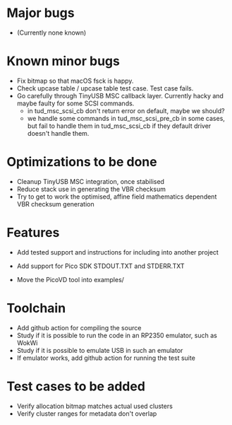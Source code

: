 # Major bugs

* (Currently none known)

# Known minor bugs

* Fix bitmap so that macOS fsck is happy.
* Check upcase table / upcase table test case. Test case fails.
* Go carefully through TinyUSB MSC callback layer. Currently hacky and maybe faulty for some SCSI commands.
  * in tud_msc_scsi_cb don't return error on default, maybe we should?
  * we handle some commands in tud_msc_scsi_pre_cb in some cases, but fail to
    handle them in tud_msc_scsi_cb if they default driver doesn't handle them.

# Optimizations to be done

* Cleanup TinyUSB MSC integration, once stabilised
* Reduce stack use in generating the VBR checksum
* Try to get to work the optimised, affine field mathematics dependent VBR checksum generation

# Features

* Add tested support and instructions for including into another project
* Add support for Pico SDK STDOUT.TXT and STDERR.TXT

* Move the PicoVD tool into examples/

# Toolchain

* Add github action for compiling the source
* Study if it is possible to run the code in an RP2350 emulator, such as WokWi
* Study if it is possible to emulate USB in such an emulator
* If emulator works, add github action for running the test suite

# Test cases to be added

* Verify allocation bitmap matches actual used clusters
* Verify cluster ranges for metadata don't overlap
